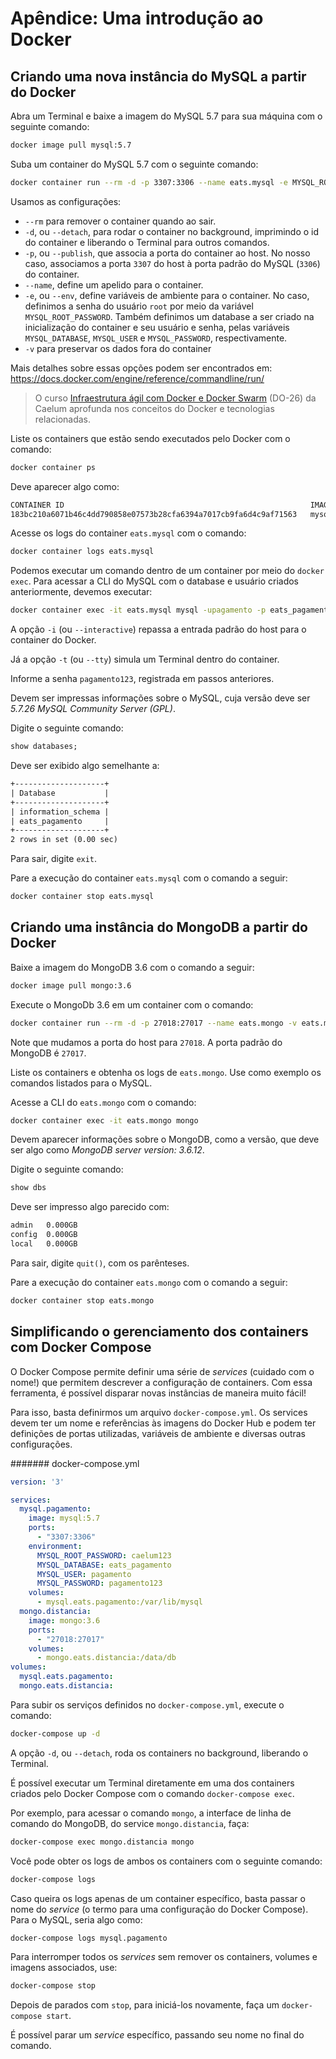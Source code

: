 # Apêndice: Uma introdução ao Docker

## Criando uma nova instância do MySQL a partir do Docker

Abra um Terminal e baixe a imagem do MySQL 5.7 para sua máquina com o seguinte comando:

```sh
docker image pull mysql:5.7
```

Suba um container do MySQL 5.7 com o seguinte comando:

```sh
docker container run --rm -d -p 3307:3306 --name eats.mysql -e MYSQL_ROOT_PASSWORD=caelum123 -e MYSQL_DATABASE=eats_pagamento -e MYSQL_USER=pagamento -e MYSQL_PASSWORD=pagamento123 -v eats.mysql:/var/lib/mysql mysql:5.7
```

Usamos as configurações:

- `--rm` para remover o container quando ao sair.
- `-d`, ou `--detach`, para rodar o container no background, imprimindo o id do container e liberando o Terminal para outros comandos.
- `-p`, ou `--publish`, que associa a porta do container ao host. No nosso caso, associamos a porta `3307` do host à porta padrão do MySQL (`3306`) do container.
- `--name`, define um apelido para o container.
- `-e`, ou `--env`, define variáveis de ambiente para o container. No caso, definimos a senha do usuário `root` por meio da variável `MYSQL_ROOT_PASSWORD`. Também definimos um database a ser criado na inicialização do container e seu usuário e senha, pelas variáveis `MYSQL_DATABASE`, `MYSQL_USER` e `MYSQL_PASSWORD`, respectivamente.
- `-v` para preservar os dados fora do container

Mais detalhes sobre essas opções podem ser encontrados em: https://docs.docker.com/engine/reference/commandline/run/

> O curso [Infraestrutura ágil com Docker e Docker Swarm](https://www.caelum.com.br/curso-infraestrutura-agil-com-docker-e-docker-swarm) (DO-26) da Caelum aprofunda nos conceitos do Docker e tecnologias relacionadas.

Liste os containers que estão sendo executados pelo Docker com o comando:

```sh
docker container ps
```

Deve aparecer algo como:

```txt
CONTAINER ID                                                       IMAGE               COMMAND                         CREATED             STATUS              PORTS                               NAMES
183bc210a6071b46c4dd790858e07573b28cfa6394a7017cb9fa6d4c9af71563   mysql:5.7           "docker-entrypoint.sh mysqld"   16 minutes ago      Up 16 minutes       33060/tcp, 0.0.0.0:3307->3306/tcp   eats.mysql
```

Acesse os logs do container `eats.mysql` com o comando:

```sh
docker container logs eats.mysql
```

Podemos executar um comando dentro de um container por meio do `docker exec`. Para acessar a CLI do MySQL com o database e usuário criados anteriormente, devemos executar:

```sh
docker container exec -it eats.mysql mysql -upagamento -p eats_pagamento
```

A opção `-i` (ou `--interactive`) repassa a entrada padrão do host para o container do Docker.

Já a opção `-t` (ou `--tty`) simula um Terminal dentro do container.

Informe a senha `pagamento123`, registrada em passos anteriores.

Devem ser impressas informações sobre o MySQL, cuja versão deve ser _5.7.26 MySQL Community Server (GPL)_.

Digite o seguinte comando:

```sql
show databases;
```

Deve ser exibido algo semelhante a:

```txt
+--------------------+
| Database           |
+--------------------+
| information_schema |
| eats_pagamento     |
+--------------------+
2 rows in set (0.00 sec)
```

Para sair, digite `exit`.

Pare a execução do container `eats.mysql` com o comando a seguir:

```sh
docker container stop eats.mysql
```

## Criando uma instância do MongoDB a partir do Docker

Baixe a imagem do MongoDB 3.6 com o comando a seguir:

```sh
docker image pull mongo:3.6
```

Execute o MongoDb 3.6 em um container com o comando:

```sh
docker container run --rm -d -p 27018:27017 --name eats.mongo -v eats.mongo:/data/db mongo:3.6
```

Note que mudamos a porta do host para `27018`. A porta padrão do MongoDB é `27017`.

Liste os containers e obtenha os logs de `eats.mongo`. Use como exemplo os comandos listados para o MySQL.

Acesse a CLI do `eats.mongo` com o comando:

```sh
docker container exec -it eats.mongo mongo
```

Devem aparecer informações sobre o MongoDB, como a versão, que deve ser algo como _MongoDB server version: 3.6.12_.

Digite o seguinte comando:

```sh
show dbs
```

Deve ser impresso algo parecido com:

```txt
admin   0.000GB
config  0.000GB
local   0.000GB
```

Para sair, digite `quit()`, com os parênteses.

Pare a execução do container `eats.mongo` com o comando a seguir:

```sh
docker container stop eats.mongo
```

## Simplificando o gerenciamento dos containers com Docker Compose

O Docker Compose permite definir uma série de _services_ (cuidado com o nome!) que permitem descrever a configuração de containers. Com essa ferramenta, é possível disparar novas instâncias de maneira muito fácil!

Para isso, basta definirmos um arquivo `docker-compose.yml`. Os services devem ter um nome e referências às imagens do Docker Hub e podem ter definições de portas utilizadas, variáveis de ambiente e diversas outras configurações.

####### docker-compose.yml

```yml
version: '3'

services:
  mysql.pagamento:
    image: mysql:5.7
    ports:
      - "3307:3306"
    environment:
      MYSQL_ROOT_PASSWORD: caelum123
      MYSQL_DATABASE: eats_pagamento
      MYSQL_USER: pagamento
      MYSQL_PASSWORD: pagamento123
    volumes:
      - mysql.eats.pagamento:/var/lib/mysql
  mongo.distancia:
    image: mongo:3.6
    ports:
      - "27018:27017"
    volumes:
      - mongo.eats.distancia:/data/db
volumes:
  mysql.eats.pagamento:
  mongo.eats.distancia:
```

Para subir os serviços definidos no `docker-compose.yml`, execute o comando:

```sh
docker-compose up -d
```
A opção `-d`, ou `--detach`, roda os containers no background, liberando o Terminal.

É possível executar um Terminal diretamente em uma dos containers criados pelo Docker Compose com o comando `docker-compose exec`.

Por exemplo, para acessar o comando `mongo`, a interface de linha de comando do MongoDB, do service `mongo.distancia`, faça:

```sh
docker-compose exec mongo.distancia mongo
```

Você pode obter os logs de ambos os containers com o seguinte comando:

```sh
docker-compose logs
```

Caso queira os logs apenas de um container específico, basta passar o nome do _service_ (o termo para uma configuração do Docker Compose). Para o MySQL, seria algo como:

```sh
docker-compose logs mysql.pagamento
```

Para interromper todos os _services_ sem remover os containers, volumes e imagens associados, use:

```sh
docker-compose stop
```

Depois de parados com `stop`, para iniciá-los novamente, faça um `docker-compose start`.

É possível parar um _service_ específico, passando seu nome no final do comando.

